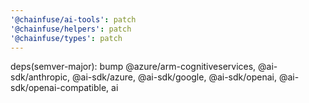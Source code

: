 ```yaml
---
'@chainfuse/ai-tools': patch
'@chainfuse/helpers': patch
'@chainfuse/types': patch
---
```


deps(semver-major): bump @azure/arm-cognitiveservices, @ai-sdk/anthropic, @ai-sdk/azure, @ai-sdk/google, @ai-sdk/openai, @ai-sdk/openai-compatible, ai
